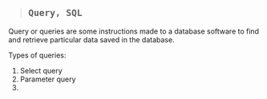 > ## ```Query, SQL```

Query or queries are some instructions made to a database software to find and retrieve particular data saved in the database. 

Types of queries:
1. Select query
2. Parameter query 
3. 
